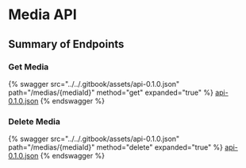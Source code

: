 # Media API

## Summary of Endpoints

### Get Media
{% swagger src="../../.gitbook/assets/api-0.1.0.json" path="/medias/{mediaId}" method="get" expanded="true" %}
[api-0.1.0.json](<../../.gitbook/assets/api-0.1.0.json>)
{% endswagger %}

### Delete Media
{% swagger src="../../.gitbook/assets/api-0.1.0.json" path="/medias/{mediaId}" method="delete" expanded="true" %}
[api-0.1.0.json](<../../.gitbook/assets/api-0.1.0.json>)
{% endswagger %}

